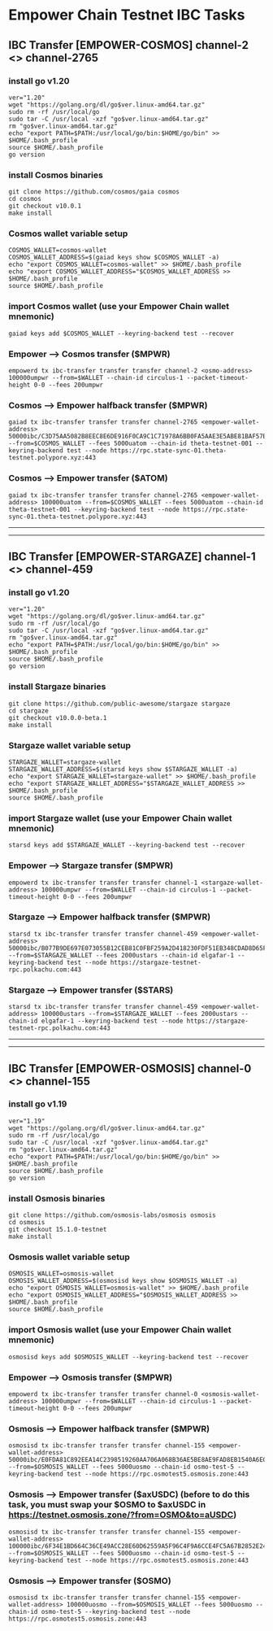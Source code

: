 # Empower Chain Testnet IBC Tasks

## IBC Transfer [EMPOWER-COSMOS] channel-2 <> channel-2765
### install go v1.20
```
ver="1.20"
wget "https://golang.org/dl/go$ver.linux-amd64.tar.gz"
sudo rm -rf /usr/local/go
sudo tar -C /usr/local -xzf "go$ver.linux-amd64.tar.gz"
rm "go$ver.linux-amd64.tar.gz"
echo "export PATH=$PATH:/usr/local/go/bin:$HOME/go/bin" >> $HOME/.bash_profile
source $HOME/.bash_profile
go version
```

### install Cosmos binaries
```
git clone https://github.com/cosmos/gaia cosmos
cd cosmos
git checkout v10.0.1
make install
```

### Cosmos wallet variable setup
```
COSMOS_WALLET=cosmos-wallet
COSMOS_WALLET_ADDRESS=$(gaiad keys show $COSMOS_WALLET -a)
echo "export COSMOS_WALLET=cosmos-wallet" >> $HOME/.bash_profile
echo "export COSMOS_WALLET_ADDRESS="$COSMOS_WALLET_ADDRESS >> $HOME/.bash_profile
source $HOME/.bash_profile
```

### import Cosmos wallet (use your Empower Chain wallet mnemonic)
```
gaiad keys add $COSMOS_WALLET --keyring-backend test --recover
```

### Empower —> Cosmos transfer ($MPWR)
```
empowerd tx ibc-transfer transfer transfer channel-2 <osmo-address> 100000umpwr --from=$WALLET --chain-id circulus-1 --packet-timeout-height 0-0 --fees 200umpwr
```

### Cosmos —> Empower halfback transfer ($MPWR)
```
gaiad tx ibc-transfer transfer transfer channel-2765 <empower-wallet-address> 50000ibc/C3D75AA5082B8EEC8E6DE916F0CA9C1C71978A6BB0FA5AAE3E5ABE81BAF57B42 --from=$COSMOS_WALLET --fees 5000uatom --chain-id theta-testnet-001 --keyring-backend test --node https://rpc.state-sync-01.theta-testnet.polypore.xyz:443
```

### Cosmos —> Empower transfer ($ATOM)
```
gaiad tx ibc-transfer transfer transfer channel-2765 <empower-wallet-address> 100000uatom --from=$COSMOS_WALLET --fees 5000uatom --chain-id theta-testnet-001 --keyring-backend test --node https://rpc.state-sync-01.theta-testnet.polypore.xyz:443
```

---------------------------------------------------------------------------------------------------------------------------------------------------------
---------------------------------------------------------------------------------------------------------------------------------------------------------

## IBC Transfer [EMPOWER-STARGAZE] channel-1 <> channel-459
### install go v1.20
```
ver="1.20"
wget "https://golang.org/dl/go$ver.linux-amd64.tar.gz"
sudo rm -rf /usr/local/go
sudo tar -C /usr/local -xzf "go$ver.linux-amd64.tar.gz"
rm "go$ver.linux-amd64.tar.gz"
echo "export PATH=$PATH:/usr/local/go/bin:$HOME/go/bin" >> $HOME/.bash_profile
source $HOME/.bash_profile
go version
```

### install Stargaze binaries
```
git clone https://github.com/public-awesome/stargaze stargaze
cd stargaze
git checkout v10.0.0-beta.1
make install
```

### Stargaze wallet variable setup
```
STARGAZE_WALLET=stargaze-wallet
STARGAZE_WALLET_ADDRESS=$(starsd keys show $STARGAZE_WALLET -a)
echo "export STARGAZE_WALLET=stargaze-wallet" >> $HOME/.bash_profile
echo "export STARGAZE_WALLET_ADDRESS="$STARGAZE_WALLET_ADDRESS >> $HOME/.bash_profile
source $HOME/.bash_profile
```

### import Stargaze wallet (use your Empower Chain wallet mnemonic)
```
starsd keys add $STARGAZE_WALLET --keyring-backend test --recover
```

### Empower —> Stargaze transfer ($MPWR)
```
empowerd tx ibc-transfer transfer transfer channel-1 <stargaze-wallet-address> 100000umpwr --from=$WALLET --chain-id circulus-1 --packet-timeout-height 0-0 --fees 200umpwr
```

### Stargaze —> Empower halfback transfer ($MPWR)
```
starsd tx ibc-transfer transfer transfer channel-459 <empower-wallet-address> 50000ibc/B077B9DE697E073055B12CEB81C0FBF259A2D418230FDF51EB348CDAD8D65FE8 --from=$STARGAZE_WALLET --fees 2000ustars --chain-id elgafar-1 --keyring-backend test --node https://stargaze-testnet-rpc.polkachu.com:443
```

### Stargaze —> Empower transfer ($STARS)
```
starsd tx ibc-transfer transfer transfer channel-459 <empower-wallet-address> 100000ustars --from=$STARGAZE_WALLET --fees 2000ustars --chain-id elgafar-1 --keyring-backend test --node https://stargaze-testnet-rpc.polkachu.com:443
```

---------------------------------------------------------------------------------------------------------------------------------------------------------
---------------------------------------------------------------------------------------------------------------------------------------------------------

## IBC Transfer [EMPOWER-OSMOSIS] channel-0 <> channel-155
### install go v1.19
```
ver="1.19"
wget "https://golang.org/dl/go$ver.linux-amd64.tar.gz"
sudo rm -rf /usr/local/go
sudo tar -C /usr/local -xzf "go$ver.linux-amd64.tar.gz"
rm "go$ver.linux-amd64.tar.gz"
echo "export PATH=$PATH:/usr/local/go/bin:$HOME/go/bin" >> $HOME/.bash_profile
source $HOME/.bash_profile
go version
```

### install Osmosis binaries
```
git clone https://github.com/osmosis-labs/osmosis osmosis
cd osmosis
git checkout 15.1.0-testnet
make install
```

### Osmosis wallet variable setup
```
OSMOSIS_WALLET=osmosis-wallet
OSMOSIS_WALLET_ADDRESS=$(osmosisd keys show $OSMOSIS_WALLET -a)
echo "export OSMOSIS_WALLET=osmosis-wallet" >> $HOME/.bash_profile
echo "export OSMOSIS_WALLET_ADDRESS="$OSMOSIS_WALLET_ADDRESS >> $HOME/.bash_profile
source $HOME/.bash_profile
```

### import Osmosis wallet (use your Empower Chain wallet mnemonic)
```
osmosisd keys add $OSMOSIS_WALLET --keyring-backend test --recover
```

### Empower —> Osmosis transfer ($MPWR)
```
empowerd tx ibc-transfer transfer transfer channel-0 <osmosis-wallet-address> 100000umpwr --from=$WALLET --chain-id circulus-1 --packet-timeout-height 0-0 --fees 200umpwr
```

### Osmosis —> Empower halfback transfer ($MPWR)
```
osmosisd tx ibc-transfer transfer transfer channel-155 <empower-wallet-address> 50000ibc/E0FDA81C892EEA14C2398519260AA706A068B36AE5BE8AE9FAD8EB1540A6E02E --from=$OSMOSIS_WALLET --fees 5000uosmo --chain-id osmo-test-5 --keyring-backend test --node https://rpc.osmotest5.osmosis.zone:443
```

### Osmosis —> Empower transfer ($axUSDC) (before to do this task, you must swap your $OSMO to $axUSDC in https://testnet.osmosis.zone/?from=OSMO&to=aUSDC)
```
osmosisd tx ibc-transfer transfer transfer channel-155 <empower-wallet-address> 100000ibc/6F34E1BD664C36CE49ACC28E60D62559A5F96C4F9A6CCE4FC5A67B2852E24CFE --from=$OSMOSIS_WALLET --fees 5000uosmo --chain-id osmo-test-5 --keyring-backend test --node https://rpc.osmotest5.osmosis.zone:443
```

### Osmosis —> Empower transfer ($OSMO)
```
osmosisd tx ibc-transfer transfer transfer channel-155 <empower-wallet-address> 100000uosmo --from=$OSMOSIS_WALLET --fees 5000uosmo --chain-id osmo-test-5 --keyring-backend test --node https://rpc.osmotest5.osmosis.zone:443
```
